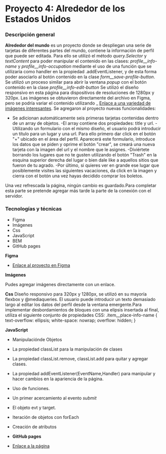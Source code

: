 # Proyecto 4: Alrededor de los Estados Unidos

### Descripción general

**Alrededor del mundo** es un proyecto donde se despliegan una serie de tarjetas de diferentes partes del mundo, contiene la información de perfil que puede ser editada. Para ello se utilizó el método _query.Selector_ y _textContent_ para poder manipular el contenido en las clases: _profile\_\_info-name_ y _profile\_\_info-occupation_ mediante el uso de una función que se utilizaría como handler en la propiedad .addEventListener, y de esta forma poder asociarlo al botón contenido en la clase _form\_\_save-profile-button_. Se utilizó un proceso similar para abrir la ventana _popup_ con el botón contenido en la clase _profile\_\_info-edit-button_
Se utilizó el diseño responsivo en esta página para dispositivos de resoluciones de 1280px y 320px.
Las imágenes se obtuvieron directamente del archivo en Figma, pero se podría variar el contenido utilizando \_ [Enlace a una variedad de imágenes interesantes](https://unsplash.com).
Se agregaron al proyecto nuevas funcionalidades:

- Se adicionan automáticamente seis primeras tarjetas contenidas dentro de un array de objetos.
  -El array contiene dos propiedades: title y url.
  -Utilizando un formulario con el mismo diseño, el usuario podrá introducir un título para un lugar y una url. Para ello primero dar click en el botón "+" ubicado en el área del perfil. Aparecerá este formulario, introduce los datos que se piden y oprime el botón "crear", se creará una nueva tarjeta con la imagen del url y el nombre que le asignes.
  -Diviértete borrando los lugares que no te gusten utilizando el botón "Trash" en la esquina superior derecha del lugar o bien dale like a aquellos sitios que fueron de tu agrado.
  -Por último, si quieres ver en grande ese lugar que posiblemente visites las siguientes vacaciones, da click en la imagen y cierra con el botón una vez hayas decidido comprar los boletos.

Una vez refrescada la página, ningún cambio es guardado.Para completar esta parte se pretende agregar más tarde la parte de la conexión con el servidor.

### Tecnologías y técnicas

- Figma
- Imágenes
- Css
- JavaScript
- BEM
- GitHub pages

**Figma**

- [Enlace al proyecto en Figma](https://www.figma.com/file/LDMgqWesKpQkIwhOfEBuTS/WEB%2C-Sprint-5%3A-Around-The-U.S.-%7C-desktop-%2B-mobile?node-id=0%3A1)

**Imágenes**

Pudes agregar imágenes directamente con un enlace.

**Css**
Diseño responsivo para 320px y 1280px, se utilizó en su mayoría flexbox y @mediaqueries.
El usuario puede introducir un texto demasiado largo al editar los datos del perfil desde la ventana emergente.Para implementar desbordamientos de bloques con una elipsis insertada al final, utiliza el siguiente conjunto de propiedades CSS:
.item\_\_place-info-name {
text-overflow: ellipsis;
white-space: nowrap;
overflow: hidden;
}

**JavaScript**

- Manipulaciónde Objetos
- La propiedad classList para la manipulación de clases
- La propiedad classList.remove, classList.add para quitar y agregar clases.
- La propiedad addEventListener(EventName,Handler) para manipular y hacer cambios en la apariencia de la página.
- Uso de funciones.
- Un primer acercamiento al evento _submit_
- El objeto evt y target.
- Iteración de objetos con forEach
- Creación de atributos
- **GitHub pages**

- [Enlace a la página](https://aracely33.github.io/web_project_4_esp/)
